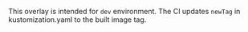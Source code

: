 This overlay is intended for `dev` environment. The CI updates `newTag` in kustomization.yaml to the built image tag.
